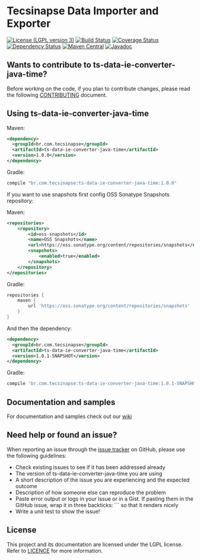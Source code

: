 Tecsinapse Data Importer and Exporter
==========
[![License (LGPL version 3)](https://img.shields.io/badge/license-GNU%20LGPL%20version%203.0-blue.svg)](https://github.com/tecsinapse/ts-data-ie-converter-java-time/blob/master/LICENCE)
[![Build Status](https://travis-ci.org/tecsinapse/ts-data-ie-converter-java-time.svg?branch=master)](https://travis-ci.org/tecsinapse/ts-data-ie-converter-java-time)
[![Coverage Status](https://img.shields.io/coveralls/tecsinapse/ts-data-ie-converter-java-time.svg?branch=master)](https://coveralls.io/github/tecsinapse/ts-data-ie-converter-java-time?branch=master)
[![Dependency Status](https://www.versioneye.com/user/projects/57c319c4968d640039516a09/badge.svg)](https://www.versioneye.com/user/projects/57c319c4968d640039516a09)
[![Maven Central](https://maven-badges.herokuapp.com/maven-central/br.com.tecsinapse/ts-data-ie-converter-java-time/badge.svg)](https://maven-badges.herokuapp.com/maven-central/br.com.tecsinapse/ts-data-ie-converter-java-time/)
[![Javadoc](http://www.javadoc.io/badge/br.com.tecsinapse/ts-data-ie-converter-java-time.svg)](http://www.javadoc.io/doc/br.com.tecsinapse/ts-data-ie-converter-java-time)

Wants to contribute to ts-data-ie-converter-java-time?
---
Before working on the code, if you plan to contribute changes, please read the following [CONTRIBUTING](CONTRIBUTING.md) document.

Using ts-data-ie-converter-java-time
---

Maven:

``` xml
<dependency>
  <groupId>br.com.tecsinapse</groupId>
  <artifactId>ts-data-ie-converter-java-time</artifactId>
  <version>1.0.0</version>
</dependency>
```

Gradle:

```groovy
compile "br.com.tecsinapse:ts-data-ie-converter-java-time:1.0.0"
```

If you want to use snapshots first config OSS Sonatype Snapshots repository:

Maven:

``` xml
<repositories>
    <repository>
        <id>oss-snapshots</id>
        <name>OSS Snapshots</name>
        <url>https://oss.sonatype.org/content/repositories/snapshots</url>
        <snapshots>
            <enabled>true</enabled>
        </snapshots>
    </repository>
</repositories>
```

Gradle:

```groovy
repositories {
    maven {
        url 'https://oss.sonatype.org/content/repositories/snapshots'
    }
}
```

And then the dependency:

``` xml
<dependency>
  <groupId>br.com.tecsinapse</groupId>
  <artifactId>ts-data-ie-converter-java-time</artifactId>
  <version>1.0.1-SNAPSHOT</version>
</dependency>
```

Gradle:

```groovy
compile 'br.com.tecsinapse:ts-data-ie-converter-java-time:1.0.1-SNAPSHOT'
```

Documentation and samples
---

For documentation and samples check out our [wiki](https://github.com/tecsinapse/ts-data-ie-converter-java-time/wiki)

Need help or found an issue?
---

When reporting an issue through the [issue tracker](https://github.com/tecsinapse/ts-data-ie-converter-java-time/issues?state=open)
on GitHub, please use the following guidelines:

* Check existing issues to see if it has been addressed already
* The version of ts-data-ie-converter-java-time you are using
* A short description of the issue you are experiencing and the expected outcome
* Description of how someone else can reproduce the problem
* Paste error output or logs in your issue or in a Gist. If pasting them in the GitHub issue, wrap 
it in three backticks: ```  so that it renders nicely
* Write a unit test to show the issue!

License
---

This project and its documentation are licensed under the LGPL license. Refer to [LICENCE](LICENCE) for more information.
